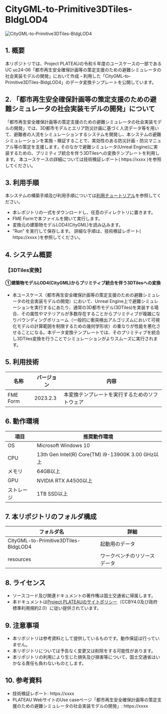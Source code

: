 # CityGML-to-Primitive3DTiles-BldgLOD4
![CityGML-to-Primitive3DTiles-BldgLOD4](https://github.com/user-attachments/assets/5910d143-485d-424e-bdbd-c9da9a141eb8)

## 1. 概要
本リポジトリでは、Project PLATEAUの令和６年度のユースケースの一部であるUC uc24-06「都市再生安全確保計画等の策定支援のための避難シミュレータの社会実装モデルの開発」において作成・利用した「CityGML-to-Primitive3DTiles-BldgLOD4」のデータ変換テンプレートを公開しています。

## 2. 「都市再生安全確保計画等の策定支援のための避難シミュレータの社会実装モデルの開発」について
「都市再生安全確保計画等の策定支援のための避難シミュレータの社会実装モデルの開発」では、3D都市モデルとエリア防災計画に基づく人流データ等を用いて、避難者の人流をシミュレーションするシステムを開発し、本システムの避難シミュレーションを実施・検証することで、実効性のある防災計画・防災マニュアル等の策定を支援します｡
そのなかで避難シミュレータ(Unreal Engine)に実装するための、プリミティブ統合を伴う3DTilesへの変換テンプレートを利用します。
本ユースケースの詳細については技術検証レポート( https://xxxx )を参照してください。


## 3. 利用手順
本システムの構築手順及び利用手順については[利用チュートリアル]( https://r5-plateau-acn.github.io/SolarPotential/index.html )を参照してください。
- 本レポジトリの一式をダウンロードし、任意のディレクトリに置きます。
- FME Formで本ファイルを開いて実行します。
- 変換元の建築物モデルLOD4(CityGML)を読み込みます。
- ”Run” を実行して保存します。
詳細な手順は、技術検証レポート( https://xxxx )を参照してください。

## 4. システム概要 <!-- OSS化対象のシステムが有する機能を記載ください。 -->
### 【3DTiles変換】
#### ①建築物モデルLOD4(CityGML)からプリミティブ統合を伴う3DTilesへの変換
- 本ユースケース（都市再生安全確保計画等の策定支援のための避難シミュレータの社会実装モデルの開発）において、Unreal Engine上で避難シミュレーションを実行するにあたり、通常の3D都市モデル(3DTiles)を実装する場合、その属性やマテリアルが多数存在することからプリミティブが複雑になりバウンディングボリューム（一般的に衝突検出アルゴリズムにおいて可視化モデルの計算範囲を制限するための幾何学形状）の重なりが性能を悪化させることになる。本データ変換テンプレートでは、そのプリミティブを統合し3DTiles変換を行うことでシミュレーションがよりスムーズに実行されます。

## 5. 利用技術

| 名称   | バージョン | 内容 |
| --------|-------------|-----------------------------|
| FME Form | 2023.2.3 | 本変換テンプレートを実行するためのソフトウェア |

## 6. 動作環境 
| 項目               | 推奨動作環境                                                                                                                                                                                                                                                                                                                                    | 
| ------------------ | ---------------------------------------------------------- | 
| OS                 | Microsoft Windows 10 | 
| CPU                | 13th Gen Intel(R) Core(TM) i9-13900K   3.00 GHz以上 |                                                                                                                                 
| メモリ             | 64GB以上   |
| GPU                | NVIDIA RTX A4500以上  | 
| ストレージ         | 1TB SSD以上 |

## 7. 本リポジトリのフォルダ構成 <!-- 本GitHub上のソースファイルの構成を記載ください。 -->
| フォルダ名 |　詳細 |
|-|-|
| CityGML-to-Primitive3DTiles-BldgLOD4 | 起動用のデータ |
| resources | ワークベンチのリソースデータ |

## 8. ライセンス

- ソースコード及び関連ドキュメントの著作権は国土交通省に帰属します。
- 本ドキュメントは[Project PLATEAUのサイトポリシー](https://www.mlit.go.jp/plateau/site-policy/)（CCBY4.0及び政府標準利用規約2.0）に従い提供されています。

## 9. 注意事項

- 本リポジトリは参考資料として提供しているものです。動作保証は行っていません。
- 本リポジトリについては予告なく変更又は削除をする可能性があります。
- 本リポジトリの利用により生じた損失及び損害等について、国土交通省はいかなる責任も負わないものとします。

## 10. 参考資料 
- 技術検証レポート: https://xxxx
- PLATEAU WebサイトのUse caseページ「都市再生安全確保計画等の策定支援のための避難シミュレータの社会実装モデルの開発」: https://xxxx

